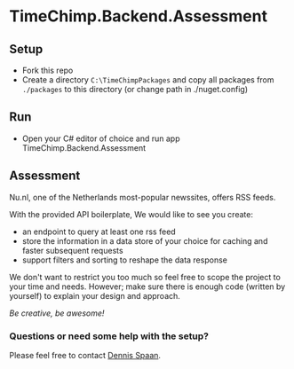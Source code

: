 # TimeChimp.Backend.Assessment

## Setup

- Fork this repo
- Create a directory `C:\TimeChimpPackages` and copy all packages from `./packages` to this directory (or change path in ./nuget.config)

## Run

- Open your C# editor of choice and run app TimeChimp.Backend.Assessment

## Assessment

Nu.nl, one of the Netherlands most-popular newssites, offers RSS feeds. 

With the provided API boilerplate, We would like to see you create:
- an endpoint to query at least one rss feed
- store the information in a data store of your choice for caching and faster subsequent requests
- support filters and sorting to reshape the data response

We don't want to restrict you too much so feel free to scope the project to your time and needs. 
However; make sure there is enough code (written by yourself) to explain your design and approach.

*Be creative, be awesome!*

### Questions or need some help with the setup?

Please feel free to contact [Dennis Spaan](mailto:d.spaan@timechimp.com?subject=TimeChimp%20Backend%20Assessment).
